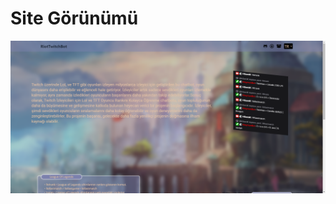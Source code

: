 # Site Görünümü

![Site](https://github.com/hsemihaktas/RiotTwitchBotWebsite/blob/master/readme_image.png)
